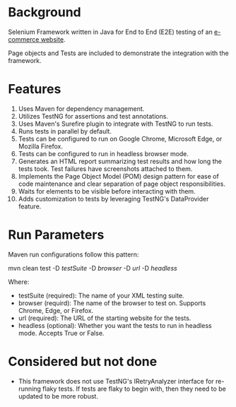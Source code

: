 # Background
Selenium Framework written in Java for End to End (E2E) testing of an [e-commerce website](https://www.rahulshettyacademy.com/loginpagePractise/). 

Page objects and Tests are included to demonstrate the integration with the framework.

# Features
1. Uses Maven for dependency management.
2. Utilizes TestNG for assertions and test annotations.
3. Uses Maven's Surefire plugin to integrate with TestNG to run tests.
4. Runs tests in parallel by default.
5. Tests can be configured to run on Google Chrome, Microsoft Edge, or Mozilla Firefox.
6. Tests can be configured to run in headless browser mode.
7. Generates an HTML report summarizing test results and how long the tests took. Test failures have screenshots attached to them.
8. Implements the Page Object Model (POM) design pattern for ease of code maintenance and clear separation of page object responsibilities.
9. Waits for elements to be visible before interacting with them.
10. Adds customization to tests by leveraging TestNG's DataProvider feature.

# Run Parameters
Maven run configurations follow this pattern: 

mvn clean test -D _testSuite_ -D _browser_ -D _url_ -D _headless_

Where:
* testSuite (required): The name of your XML testing suite.
* browser (requird): The name of the browser to test on. Supports Chrome, Edge, or Firefox.
* url (required): The URL of the starting website for the tests.
* headless (optional): Whether you want the tests to run in headless mode. Accepts True or False.

# Considered but not done
* This framework does not use TestNG's IRetryAnalyzer interface for re-running flaky tests. If tests are flaky to begin with, then they need to be updated to be more robust.

